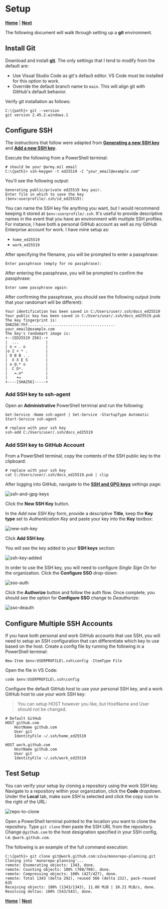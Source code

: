 # Setup

[**Home**](./readme.md) | [**Next**](./repositories.md)

The following document will walk through setting up a **git** environment.

## Install Git

Download and install [**git**](https://git-scm.com/). The only settings that I tend to modify from the default are:

* Use Visual Studio Code as git's default editor. VS Code must be installed for this option to work.
* Override the default branch name to `main`. This will align git with GitHub's default behavior.

Verify git installation as follows:

```pwsh
C:\{path}> git --version
git version 2.45.2.windows.1
```

## Configure SSH

The instructions that follow were adapted from [**Generating a new SSH key**](https://docs.github.com/en/authentication/connecting-to-github-with-ssh/generating-a-new-ssh-key-and-adding-it-to-the-ssh-agent) and [**Add a new SSH key**](https://docs.github.com/en/authentication/connecting-to-github-with-ssh/adding-a-new-ssh-key-to-your-github-account).

Execute the following from a PowerShell terminal:

```pwsh
# should be your @army.mil email
C:\{path}> ssh-keygen -t ed25519 -C "your_email@example.com"
```

You'll see the following output:

```
Generating public/private ed25519 key pair.
Enter file in which to save the key ($env:userprofile/.ssh/id_ed25519):
```

You can name the SSH key file anything you want, but I would recommend keeping it stored at `$env:userprofile/.ssh`. It's useful to provide descriptive names in the event that you have an environment with multiple SSH profiles. For instance, I have both a personal GitHub account as well as my GitHub Enterprise account for work. I have mine setup as:

* `home_ed25519`
* `work_ed25519`

After specifying the filename, you will be prompted to enter a passphrase:

```
Enter passphrase (empty for no passphrase):
```

After entering the passphrase, you will be prompted to confirm the passphrase:

```
Enter same passphrase again:
```

After confirming the passphrase, you should see the following output (note that your randomart will be different):

```
Your identification has been saved in C:/Users/user/.ssh/docs_ed25519
Your public key has been saved in C:/Users/user/.ssh/docs_ed25519.pub
The key fingerprint is:
SHA256:Yhf....................................... your_email@example.com
The key's randomart image is:
+--[ED25519 256]--+
|  ...            |
| o = . o         |
|o Z + * .        |
| O B B . .       |
|  X X E S        |
| o @.* o         |
|  C D*.          |
|   =.o*          |
|    +=           |
+----[SHA256]-----+
```

### Add SSH key to ssh-agent

Open an **Administrative** PowerShell terminal and run the following:

```pwsh
Get-Service -Name ssh-agent | Set-Service -StartupType Automatic
Start-Service ssh-agent

# replace with your ssh key
ssh-add C:/Users/user/.ssh/docs_ed25519
```

### Add SSH key to GitHub Account

From a PowerShell terminal, copy the contents of the SSH public key to the clipboard:

```pwsh
# replace with your ssh key
cat C:/Users/user/.ssh/docs_ed25519.pub | clip
```

After logging into GitHub, navigate to the [**SSH and GPG keys**](https://github.com/settings/keys) settings page:

![ssh-and-gpg-keys](https://github.com/JaimeStill/JaimeStill/assets/14102723/48ec346e-4d28-4d3c-984c-2b8351f4a673)

Click the **New SSH Key** button.

In the *Add new SSH Key* form, provide a descriptive **Title**, keep the **Key type** set to *Authentication Key* and paste your key into the **Key** textbox:

![new-ssh-key](https://github.com/JaimeStill/JaimeStill/assets/14102723/1248bb52-b64c-427b-8414-4ccf65d019f7)

Click **Add SSH key**.

You will see the key added to your **SSH keys** section:

![ssh-key-added](https://github.com/JaimeStill/JaimeStill/assets/14102723/528db871-49db-48ae-b5c9-2698e4061781)

In order to use the SSH key, you will need to configure *Single Sign On* for the organization. Click the **Configure SSO** drop-down:

![sso-auth](https://github.com/JaimeStill/JaimeStill/assets/14102723/a03060ab-d6c6-4eca-bd7c-2e442d881930)

Click the **Authorize** button and follow the auth flow. Once complete, you should see the option for **Configure SSO** change to *Deauthorize*:

![sso-deauth](https://github.com/JaimeStill/JaimeStill/assets/14102723/7aeb054a-74c3-4356-8435-bbc174d3fff1)

## Configure Multiple SSH Accounts

If you have both personal and work GitHub accounts that use SSH, you will need to setup an SSH configuration that can differentiate which key to use based on the host. Create a config file by running the following in a PowerShell terminal:

```pwsh
New-Item $env:USERPROFILE\.ssh\config -ItemType File
```

Open the file in VS Code:

```pwsh
code $env:USERPROFILE\.ssh\config
```

Configure the default GitHub host to use your personal SSH key, and a work GitHub host to use your work SSH key:

> You can setup HOST however you like, but HostName and User should not be changed.

```config
# Default GitHub
HOST github.com
    HostName github.com
    User git
    IdentityFile ~/.ssh/home_ed25519

HOST work.github.com
    HostName github.com
    User git
    IdentityFile ~/.ssh/work_ed25519
```

## Test Setup

You can verify your setup by cloning a repository using the work SSH key. Navigate to a repository within your organization, click the **Code** dropdown. Under the **Local** tab, make sure *SSH* is selected and click the copy icon to the right of the URL:

![repo-to-clone](https://github.com/JaimeStill/JaimeStill/assets/14102723/ad555ce3-53e7-4f25-b7e1-7cbd01a62d74)

Open a PowerShell terminal pointed to the location you want to clone the repository. Type `git clone` then paste the SSH URL from the repository. Change `@github.com` to the host designation specified in your SSH config, i.e. `@work.github.com`.

The following is an example of the full command execution:

```pwsh
C:\{path}> git clone git@work.github.com:s2va/monorepo-planning.git
Cloning into 'monorepo-planning'...
remote: Enumerating objects: 1343, done.
remote: Counting objects: 100% (708/708), done.
remote: Compressing objects: 100% (427/427), done.
remote: Total 1343 (delta 292), reused 566 (delta 232), pack-reused 635
Receiving objects: 100% (1343/1343), 11.00 MiB | 10.21 MiB/s, done.
Resolving deltas: 100% (543/543), done.
```

[**Home**](./readme.md) | [**Next**](./repositories.md)